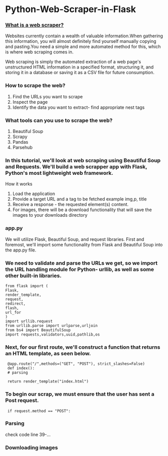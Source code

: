 # Python-Web-Scraper-in-Flask

 ### <u> What is a web scraper? </u>
 Websites currently contain a wealth of valuable information.When gathering this information, you will almost definitely find yourself manually copying and pasting.You need a simple and more automated method for this, which is where web scraping comes in.

 Web scraping is simply the automated extraction of a web page's unstructured HTML information in a specified format, structuring it, and storing it in a database or saving it as a CSV file for future consumption.

### How to scrape the web?
1. Find the URLs you want to scrape
2. Inspect the page
3. Identify the data you want to extract- find appropriate nest tags

### What tools can you use to scrape the web?
1. Beautiful Soup
2. Scrapy
3. Pandas
4. Parsehub

### In this tutorial, we'll look at web scraping using Beautiful Soup and Requests. We'll build a web scrapper app with Flask, Python's most lightweight web framework.
How it works
1. Load the application
2. Provide a target URL and a tag to be fetched example img,p, title
3. Receive a response - the requested element(s) content.
4. For images, there will be a download functionality that will save the images to your downloads directory


### app.py
We will utilize Flask, Beautiful Soup, and request libraries. First and foremost, we'll import some functionality from Flask and Beautiful Soup into the app.py file.

### We need to validate and parse the URLs we get, so we import the URL handling module for Python- urllib, as well as some other built-in libraries.

    from flask import (
    Flask,
    render_template,
    request,
    redirect,
    flash,
    url_for
    )
    import urllib.request 
    from urllib.parse import urlparse,urljoin
    from bs4 import BeautifulSoup
    import requests,validators,uuid,pathlib,os

### Next, for our first route, we'll construct a function that returns an HTML template, as seen below.
     @app.route("/",methods=("GET", "POST"), strict_slashes=False)
     def index():
     # parsing

     return render_template("index.html")

### To begin our scrap, we must ensure that the user has sent a Post request.
     if request.method == "POST":

### Parsing
check code line 39-...

### Downloading images

    
